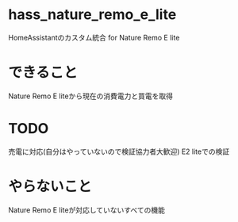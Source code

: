 # hass_nature_remo_e_lite
HomeAssistantのカスタム統合 for Nature Remo E lite

# できること
Nature Remo E liteから現在の消費電力と買電を取得

# TODO
売電に対応(自分はやっていないので検証協力者大歓迎)
E2 liteでの検証

# やらないこと
Nature Remo E liteが対応していないすべての機能
